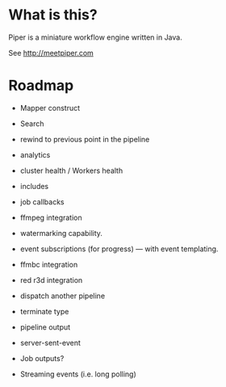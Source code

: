 # What is this?

Piper is a miniature workflow engine written in Java. 

See http://meetpiper.com

# Roadmap

- Mapper construct
- Search
- rewind to previous point in the pipeline
- analytics
- cluster health / Workers health
- includes
- job callbacks
- ffmpeg integration
- watermarking capability. 
- event subscriptions (for progress) — with event templating.
- ffmbc integration
- red r3d integration
- dispatch another pipeline
- terminate type
- pipeline output

- server-sent-event
- Job outputs? 
- Streaming events (i.e. long polling)